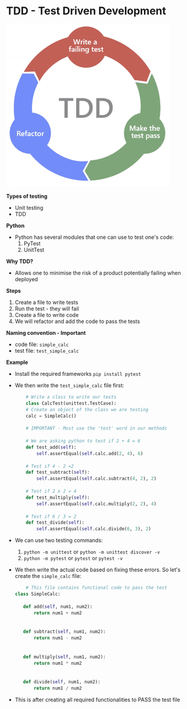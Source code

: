 # TDD - Test Driven Development


![](images/tddcycle.png)

**Types of testing**
- Unit testing
- TDD


**Python**
- Python has several modules that one can use to test one's code:
    1. PyTest
    2. UnitTest

**Why TDD?**
- Allows one to minimise the risk of a product potentially failing when deployed

**Steps**
1. Create a file to write tests
2. Run the test - they will fail
3. Create a file to write code
4. We will refactor and add the code to pass the tests

**Naming convention - Important**
- code file: ```simple_calc```
- test file: ```test_simple_calc```

**Example**
- Install the required frameworks ```pip install pytest```
- We then write the ```test_simple_calc``` file first:
    ```python
        # Write a class to write our tests
        class CalcTest(unittest.TestCase):
        # Create an object of the class we are testing
        calc = SimpleCalc()

        # IMPORTANT - Must use the 'test' word in our methods

        # We are asking python to test if 2 + 4 = 6
        def test_add(self):
            self.assertEqual(self.calc.add(2, 4), 6)

        # Test if 4 - 2 =2
        def test_subtract(self):
            self.assertEqual(self.calc.subtract(4, 2), 2)

        # Test if 2 x 2 = 4
        def test_multiply(self):
            self.assertEqual(self.calc.multiply(2, 2), 4)

        # Test if 6 / 3 = 2
        def test_divide(self):
            self.assertEqual(self.calc.divide(6, 3), 2)
    ```
- We can use two testing commands:
    1. ```python -m unittest``` or ```python -m unittest discover -v```
    2. ```python -m pytest``` or ```pytest``` or ```pytest -v```

- We then write the actual code based on fixing these errors. So let's create the ```simple_calc``` file:
    ```python
        # This file contains functional code to pass the test
    class SimpleCalc:
       
       def add(self, num1, num2):
           return num1 + num2
    
       
       def subtract(self, num1, num2):
           return num1 - num2
       
       
       def multiply(self, num1, num2):
           return num1 * num2
       
       
       def divide(self, num1, num2):
           return num1 / num2
    ```
- This is after creating all required functionalities to PASS the test file


